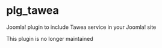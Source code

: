 plg_tawea
=========

Joomla! plugin to include Tawea service in your Joomla! site

This plugin is no longer maintained
